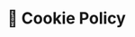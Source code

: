 ---
id: cookie-policy
title: 🍪 Cookie Policy
description: CiFarm's cookie policy and usage
slug: /terms/cookie-policy
sidebar_position: 3
--- 